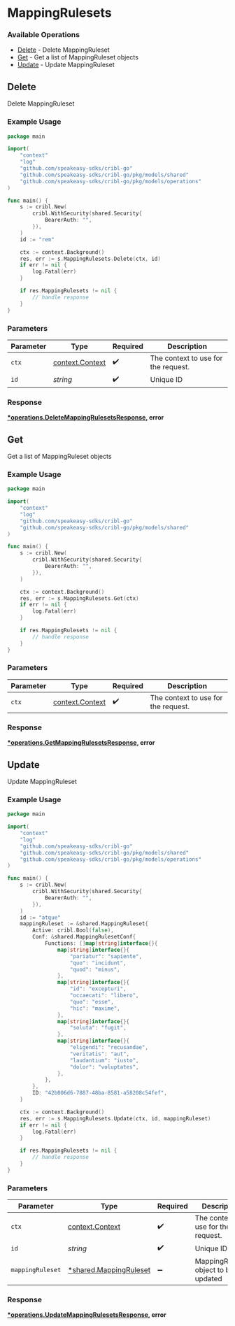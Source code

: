 # MappingRulesets

### Available Operations

* [Delete](#delete) - Delete MappingRuleset
* [Get](#get) - Get a list of MappingRuleset objects
* [Update](#update) - Update MappingRuleset

## Delete

Delete MappingRuleset

### Example Usage

```go
package main

import(
	"context"
	"log"
	"github.com/speakeasy-sdks/cribl-go"
	"github.com/speakeasy-sdks/cribl-go/pkg/models/shared"
	"github.com/speakeasy-sdks/cribl-go/pkg/models/operations"
)

func main() {
    s := cribl.New(
        cribl.WithSecurity(shared.Security{
            BearerAuth: "",
        }),
    )
    id := "rem"

    ctx := context.Background()
    res, err := s.MappingRulesets.Delete(ctx, id)
    if err != nil {
        log.Fatal(err)
    }

    if res.MappingRulesets != nil {
        // handle response
    }
}
```

### Parameters

| Parameter                                             | Type                                                  | Required                                              | Description                                           |
| ----------------------------------------------------- | ----------------------------------------------------- | ----------------------------------------------------- | ----------------------------------------------------- |
| `ctx`                                                 | [context.Context](https://pkg.go.dev/context#Context) | :heavy_check_mark:                                    | The context to use for the request.                   |
| `id`                                                  | *string*                                              | :heavy_check_mark:                                    | Unique ID                                             |


### Response

**[*operations.DeleteMappingRulesetsResponse](../../models/operations/deletemappingrulesetsresponse.md), error**


## Get

Get a list of MappingRuleset objects

### Example Usage

```go
package main

import(
	"context"
	"log"
	"github.com/speakeasy-sdks/cribl-go"
	"github.com/speakeasy-sdks/cribl-go/pkg/models/shared"
)

func main() {
    s := cribl.New(
        cribl.WithSecurity(shared.Security{
            BearerAuth: "",
        }),
    )

    ctx := context.Background()
    res, err := s.MappingRulesets.Get(ctx)
    if err != nil {
        log.Fatal(err)
    }

    if res.MappingRulesets != nil {
        // handle response
    }
}
```

### Parameters

| Parameter                                             | Type                                                  | Required                                              | Description                                           |
| ----------------------------------------------------- | ----------------------------------------------------- | ----------------------------------------------------- | ----------------------------------------------------- |
| `ctx`                                                 | [context.Context](https://pkg.go.dev/context#Context) | :heavy_check_mark:                                    | The context to use for the request.                   |


### Response

**[*operations.GetMappingRulesetsResponse](../../models/operations/getmappingrulesetsresponse.md), error**


## Update

Update MappingRuleset

### Example Usage

```go
package main

import(
	"context"
	"log"
	"github.com/speakeasy-sdks/cribl-go"
	"github.com/speakeasy-sdks/cribl-go/pkg/models/shared"
	"github.com/speakeasy-sdks/cribl-go/pkg/models/operations"
)

func main() {
    s := cribl.New(
        cribl.WithSecurity(shared.Security{
            BearerAuth: "",
        }),
    )
    id := "atque"
    mappingRuleset := &shared.MappingRuleset{
        Active: cribl.Bool(false),
        Conf: &shared.MappingRulesetConf{
            Functions: []map[string]interface{}{
                map[string]interface{}{
                    "pariatur": "sapiente",
                    "quo": "incidunt",
                    "quod": "minus",
                },
                map[string]interface{}{
                    "id": "excepturi",
                    "occaecati": "libero",
                    "quo": "esse",
                    "hic": "maxime",
                },
                map[string]interface{}{
                    "soluta": "fugit",
                },
                map[string]interface{}{
                    "eligendi": "recusandae",
                    "veritatis": "aut",
                    "laudantium": "iusto",
                    "dolor": "voluptates",
                },
            },
        },
        ID: "42b006d6-7887-48ba-8581-a58208c54fef",
    }

    ctx := context.Background()
    res, err := s.MappingRulesets.Update(ctx, id, mappingRuleset)
    if err != nil {
        log.Fatal(err)
    }

    if res.MappingRulesets != nil {
        // handle response
    }
}
```

### Parameters

| Parameter                                                       | Type                                                            | Required                                                        | Description                                                     |
| --------------------------------------------------------------- | --------------------------------------------------------------- | --------------------------------------------------------------- | --------------------------------------------------------------- |
| `ctx`                                                           | [context.Context](https://pkg.go.dev/context#Context)           | :heavy_check_mark:                                              | The context to use for the request.                             |
| `id`                                                            | *string*                                                        | :heavy_check_mark:                                              | Unique ID                                                       |
| `mappingRuleset`                                                | [*shared.MappingRuleset](../../models/shared/mappingruleset.md) | :heavy_minus_sign:                                              | MappingRuleset object to be updated                             |


### Response

**[*operations.UpdateMappingRulesetsResponse](../../models/operations/updatemappingrulesetsresponse.md), error**

